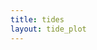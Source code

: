 ```yaml
---
title: tides
layout: tide_plot
---
```



<script type="text/javascript">
    const STATE = "SC";
  </script>